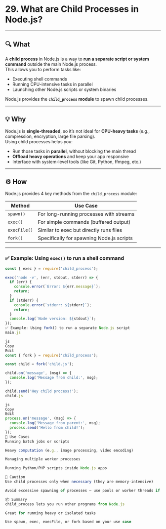 # 29. What are Child Processes in Node.js?

---

## 🔍 What

A **child process** in Node.js is a way to **run a separate script or system command** outside the main Node.js process.  
This allows you to perform tasks like:

- Executing shell commands
- Running CPU-intensive tasks in parallel
- Launching other Node.js scripts or system binaries

Node.js provides the **`child_process` module** to spawn child processes.

---

## 💡 Why

Node.js is **single-threaded**, so it’s not ideal for **CPU-heavy tasks** (e.g., compression, encryption, large file parsing).  
Using child processes helps you:

- Run those tasks in **parallel**, without blocking the main thread
- **Offload heavy operations** and keep your app responsive
- Interface with system-level tools (like Git, Python, ffmpeg, etc.)

---

## ⚙️ How

Node.js provides 4 key methods from the `child_process` module:

| Method        | Use Case                                     |
|---------------|----------------------------------------------|
| `spawn()`     | For long-running processes with streams      |
| `exec()`      | For simple commands (buffered output)        |
| `execFile()`  | Similar to exec but directly runs files      |
| `fork()`      | Specifically for spawning Node.js scripts    |

---

### ✅ Example: Using `exec()` to run a shell command

```js
const { exec } = require('child_process');

exec('node -v', (err, stdout, stderr) => {
  if (err) {
    console.error(`Error: ${err.message}`);
    return;
  }
  if (stderr) {
    console.error(`stderr: ${stderr}`);
    return;
  }
  console.log(`Node version: ${stdout}`);
});
✅ Example: Using fork() to run a separate Node.js script
main.js

js
Copy
Edit
const { fork } = require('child_process');

const child = fork('child.js');

child.on('message', (msg) => {
  console.log('Message from child:', msg);
});

child.send('Hey child process!');
child.js

js
Copy
Edit
process.on('message', (msg) => {
  console.log('Message from parent:', msg);
  process.send('Hello from child!');
});
🔐 Use Cases
Running batch jobs or scripts

Heavy computation (e.g., image processing, video encoding)

Managing multiple worker processes

Running Python/PHP scripts inside Node.js apps

🚨 Caution
Use child processes only when necessary (they are memory-intensive)

Avoid excessive spawning of processes — use pools or worker threads if needed

📦 Summary
child_process lets you run other programs from Node.js

Great for running heavy or isolated tasks

Use spawn, exec, execFile, or fork based on your use case

